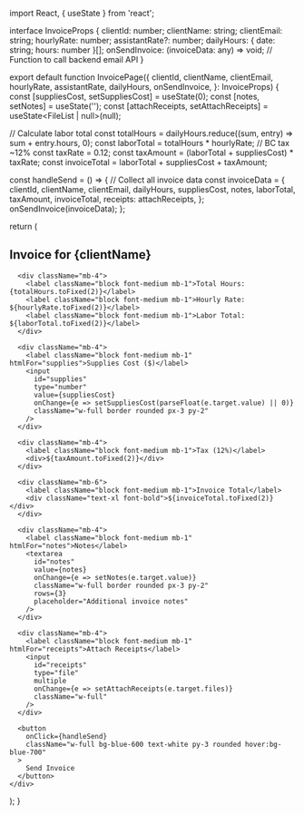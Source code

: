 import React, { useState } from 'react';

interface InvoiceProps {
  clientId: number;
  clientName: string;
  clientEmail: string;
  hourlyRate: number;
  assistantRate?: number;
  dailyHours: { date: string; hours: number }[];
  onSendInvoice: (invoiceData: any) => void; // Function to call backend email API
}

export default function InvoicePage({
  clientId,
  clientName,
  clientEmail,
  hourlyRate,
  assistantRate,
  dailyHours,
  onSendInvoice,
}: InvoiceProps) {
  const [suppliesCost, setSuppliesCost] = useState(0);
  const [notes, setNotes] = useState('');
  const [attachReceipts, setAttachReceipts] = useState<FileList | null>(null);

  // Calculate labor total
  const totalHours = dailyHours.reduce((sum, entry) => sum + entry.hours, 0);
  const laborTotal = totalHours * hourlyRate;
  // BC tax ~12%
  const taxRate = 0.12;
  const taxAmount = (laborTotal + suppliesCost) * taxRate;
  const invoiceTotal = laborTotal + suppliesCost + taxAmount;

  const handleSend = () => {
    // Collect all invoice data
    const invoiceData = {
      clientId,
      clientName,
      clientEmail,
      dailyHours,
      suppliesCost,
      notes,
      laborTotal,
      taxAmount,
      invoiceTotal,
      receipts: attachReceipts,
    };
    onSendInvoice(invoiceData);
  };

  return (
    <div className="p-6 max-w-lg mx-auto bg-white rounded shadow">
      <h2 className="text-xl font-semibold mb-4">Invoice for {clientName}</h2>

      <div className="mb-4">
        <label className="block font-medium mb-1">Total Hours: {totalHours.toFixed(2)}</label>
        <label className="block font-medium mb-1">Hourly Rate: ${hourlyRate.toFixed(2)}</label>
        <label className="block font-medium mb-1">Labor Total: ${laborTotal.toFixed(2)}</label>
      </div>

      <div className="mb-4">
        <label className="block font-medium mb-1" htmlFor="supplies">Supplies Cost ($)</label>
        <input
          id="supplies"
          type="number"
          value={suppliesCost}
          onChange={e => setSuppliesCost(parseFloat(e.target.value) || 0)}
          className="w-full border rounded px-3 py-2"
        />
      </div>

      <div className="mb-4">
        <label className="block font-medium mb-1">Tax (12%)</label>
        <div>${taxAmount.toFixed(2)}</div>
      </div>

      <div className="mb-6">
        <label className="block font-medium mb-1">Invoice Total</label>
        <div className="text-xl font-bold">${invoiceTotal.toFixed(2)}</div>
      </div>

      <div className="mb-4">
        <label className="block font-medium mb-1" htmlFor="notes">Notes</label>
        <textarea
          id="notes"
          value={notes}
          onChange={e => setNotes(e.target.value)}
          className="w-full border rounded px-3 py-2"
          rows={3}
          placeholder="Additional invoice notes"
        />
      </div>

      <div className="mb-4">
        <label className="block font-medium mb-1" htmlFor="receipts">Attach Receipts</label>
        <input
          id="receipts"
          type="file"
          multiple
          onChange={e => setAttachReceipts(e.target.files)}
          className="w-full"
        />
      </div>

      <button
        onClick={handleSend}
        className="w-full bg-blue-600 text-white py-3 rounded hover:bg-blue-700"
      >
        Send Invoice
      </button>
    </div>
  );
}
